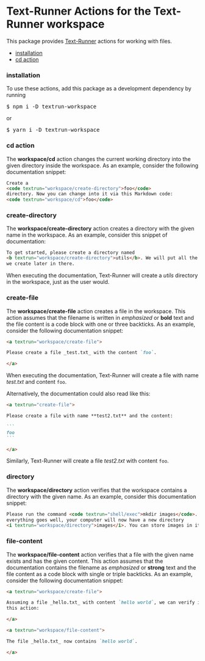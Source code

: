 # Text-Runner Actions for the Text-Runner workspace

This package provides [Text-Runner](https://github.com/kevgo/text-runner)
actions for working with files.

- [installation](#installation)
- [cd action](#cd-action)

### installation

To use these actions, add this package as a development dependency by running

<pre textrun="npm/install">
$ npm i -D textrun-workspace
</pre>

or

<pre textrun="npm/install">
$ yarn i -D textrun-workspace
</pre>

### cd action

The <b textrun="action/name-full">workspace/cd</b> action changes the current
working directory into the given directory inside the workspace. As an example,
consider the following documentation snippet:

<a textrun="run-in-textrunner">

```html
Create a
<code textrun="workspace/create-directory">foo</code>
directory. Now you can change into it via this Markdown code:
<code textrun="workspace/cd">foo</code>
```

</a>

### create-directory

The <b textrun="action/name-full">workspace/create-directory</b> action creates
a directory with the given name in the workspace. As an example, consider this
snippet of documentation:

<a textrun="run-in-textrunner">

```html
To get started, please create a directory named
<b textrun="workspace/create-directory">utils</b>. We will put all the utilities
we create later in there.
```

</a>

When executing the documentation, Text-Runner will create a
<i textrun="workspace/directory">utils</i> directory in the workspace, just as
the user would.

### create-file

The <b textrun="action/name-full">workspace/create-file</b> action creates a
file in the workspace. This action assumes that the filename is written in
_emphasized_ or **bold** text and the file content is a code block with one or
three backticks. As an example, consider the following documentation snippet:

<a textrun="run-in-textrunner">

```markdown
<a textrun="workspace/create-file">

Please create a file _test.txt_ with the content `foo`.

</a>
```

</a>

When executing the documentation, Text-Runner will create a file with name
<a textrun="workspace/file-content">_test.txt_ and content `foo`</a>.

Alternatively, the documentation could also read like this:

<a textrun="run-in-textrunner">

````markdown
<a textrun="create-file">

Please create a file with name **test2.txt** and the content:

```
foo
```

</a>
````

</a>

Similarly, Text-Runner will create a file
<a textrun="workspace/file-content">_test2.txt_ with content `foo`</a>.

### directory

The <b textrun="action/name-full">workspace/directory</b> action verifies that
the workspace contains a directory with the given name. As an example, consider
this documentation snippet:

<a textrun="run-in-textrunner">

```markdown
Please run the command <code textrun="shell/exec">mkdir images</code>. If
everything goes well, your computer will now have a new directory
<i textrun="workspace/directory">images</i>. You can store images in it.
```

</a>

### file-content

The <b textrun="action/name-full">workspace/file-content</b> action verifies
that a file with the given name exists and has the given content. This action
assumes that the documentation contains the filename as _emphasized_ or
**strong** text and the file content as a code block with single or triple
backticks. As an example, consider the following documentation snippet:

<a textrun="run-in-textrunner">

```markdown
<a textrun="workspace/create-file">

Assuming a file _hello.txt_ with content `hello world`, we can verify it via
this action:

</a>

<a textrun="workspace/file-content">

The file _hello.txt_ now contains `hello world`.

</a>
```
